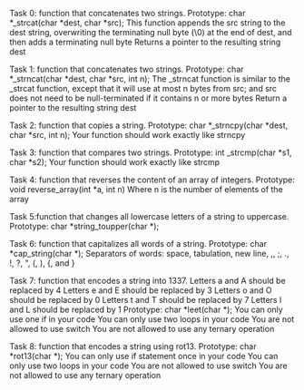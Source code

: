 Task 0: function that concatenates two strings.
Prototype: char *_strcat(char *dest, char *src);
This function appends the src string to the dest string, overwriting the terminating null byte (\0) at the end of dest, and then adds a terminating null byte
Returns a pointer to the resulting string dest


Task 1: function that concatenates two strings.
Prototype: char *_strncat(char *dest, char *src, int n);
The _strncat function is similar to the _strcat function, except that
it will use at most n bytes from src; and
src does not need to be null-terminated if it contains n or more bytes
Return a pointer to the resulting string dest


Task 2: function that copies a string.
Prototype: char *_strncpy(char *dest, char *src, int n);
Your function should work exactly like strncpy


Task 3: function that compares two strings.
Prototype: int _strcmp(char *s1, char *s2);
Your function should work exactly like strcmp


Task 4: function that reverses the content of an array of integers.
Prototype: void reverse_array(int *a, int n)
Where n is the number of elements of the array




Task 5:function that changes all lowercase letters of a string to uppercase.
Prototype: char *string_toupper(char *);





Task 6: function that capitalizes all words of a string.
Prototype: char *cap_string(char *);
Separators of words: space, tabulation, new line, ,, ;, ., !, ?, ", (, ), {, and }


Task 7: function that encodes a string into 1337.
Letters a and A should be replaced by 4
Letters e and E should be replaced by 3
Letters o and O should be replaced by 0
Letters t and T should be replaced by 7
Letters l and L should be replaced by 1
Prototype: char *leet(char *);
You can only use one if in your code
You can only use two loops in your code
You are not allowed to use switch
You are not allowed to use any ternary operation



Task 8: function that encodes a string using rot13.
Prototype: char *rot13(char *);
You can only use if statement once in your code
You can only use two loops in your code
You are not allowed to use switch
You are not allowed to use any ternary operation






